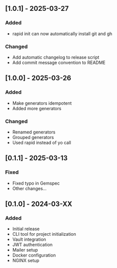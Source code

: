 ## [1.0.1] - 2025-03-27
### Added
- rapid init can now automatically install git and gh

### Changed
- Add automatic changelog to release script
- Add commit message convention to README

## [1.0.0] - 2025-03-26
### Added
- Make generators idempotent
- Added more generators

### Changed
- Renamed generators
- Grouped generators
- Used rapid instead of yo call

## [0.1.1] - 2025-03-13
### Fixed
- Fixed typo in Gemspec
- Other changes...

## [0.1.0] - 2024-03-XX
### Added
- Initial release
- CLI tool for project initialization
- Vault integration
- JWT authentication
- Mailer setup
- Docker configuration
- NGINX setup
